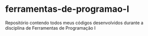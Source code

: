 # ferramentas-de-programao-I
Repositório contendo todos meus códigos desenvolvidos durante a disciplina de Ferramentas de Programação I
